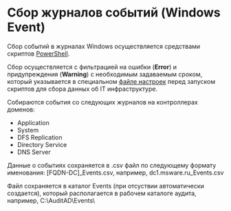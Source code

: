 # Сбор журналов событий (Windows Event)

Сбор событий в журналах Windows осуществляется средствами скриптов [PowerShell](/PowerShell/).

Сбор осуществляется с фильтрацией на ошибки (**Error**) и придупреждения (**Warning**) с необходимым задаваемым сроком, который указывается в специальном [файле настроек](/Settings/) перед запуском скриптов для сбора данных об IT инфраструктуре.

Собираются события со следующих журналов на контроллерах доменов:
- Application
- System
- DFS Replication
- Directory Service
- DNS Server

Данные о событиях сохраняется в .csv файл по следующему формату именования: [FQDN-DC]_Events.csv, например, dc1.msware.ru_Events.csv

Файл сохраняется в каталог Events (при отсуствии автоматически создается), который располагается в рабочем каталоге аудита, например, C:\AuditAD\Events\ 